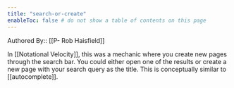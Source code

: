 ```yaml
---
title: "search-or-create"
enableToc: false # do not show a table of contents on this page
---
```

Authored By:: [[P- Rob Haisfield]]

In [[Notational Velocity]], this was a mechanic where you create new pages through the search bar. You could either open one of the results or create a new page with your search query as the title. This is conceptually similar to [[autocomplete]].